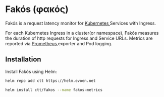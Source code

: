 # Fakós (φακός)

Fakós is a request latency monitor for [ Kubernetes ](https://kubernetes.io/) Services with Ingress.

For each Kubernetes Ingress in a cluster(or namespace), Fakós measures the duration of http requests for Ingress and Service URLs. Metrics are reported via [ Prometheus ](https://prometheus.io/) exporter and Pod logging.

## Installation

Install Fakós using Helm:

```sh
helm repo add ctt https://helm.evoen.net

helm install ctt/fakos --name fakos-metrics
```
